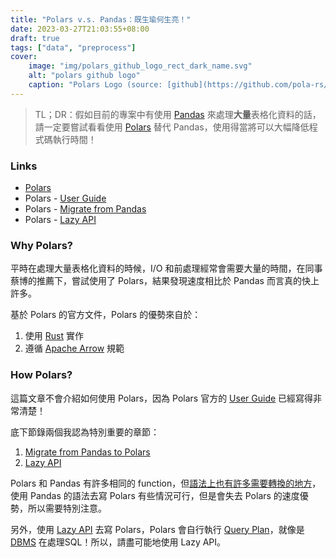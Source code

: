 ```yaml
---
title: "Polars v.s. Pandas：既生瑜何生亮！"
date: 2023-03-27T21:03:55+08:00
draft: true
tags: ["data", "preprocess"]
cover:
    image: "img/polars_github_logo_rect_dark_name.svg"
    alt: "polars github logo"
    caption: "Polars Logo (source: [github](https://github.com/pola-rs/polars))"
---
```


> TL；DR：假如目前的專案中有使用 [Pandas](https://pandas.pydata.org/) 來處理**大量**表格化資料的話，請一定要嘗試看看使用 [Polars](https://www.pola.rs/) 替代 Pandas，使用得當將可以大幅降低程式碼執行時間！

### Links

- [Polars](https://www.pola.rs/)
- Polars - [User Guide](https://pola-rs.github.io/polars-book/user-guide/)
- Polars - [Migrate from Pandas](https://pola-rs.github.io/polars-book/user-guide/migration/pandas/)
- Polars - [Lazy API](https://pola-rs.github.io/polars-book/user-guide/lazy/using/)

### Why Polars?

平時在處理大量表格化資料的時候，I/O 和前處理經常會需要大量的時間，在同事蔡博的推薦下，嘗試使用了 Polars，結果發現速度相比於 Pandas 而言真的快上許多。

基於 Polars 的官方文件，Polars 的優勢來自於：

1. 使用 [Rust](https://www.rust-lang.org/) 實作
2. 遵循 [Apache Arrow](https://arrow.apache.org/) 規範


### How Polars?

這篇文章不會介紹如何使用 Polars，因為 Polars 官方的 [User Guide](https://pola-rs.github.io/polars-book/user-guide/) 已經寫得非常清楚！

底下節錄兩個我認為特別重要的章節：

1. [Migrate from Pandas to Polars](https://pola-rs.github.io/polars-book/user-guide/migration/pandas/)
2. [Lazy API](https://pola-rs.github.io/polars-book/user-guide/lazy/using/)

Polars 和 Pandas 有許多相同的 function，但[語法上也有許多需要轉換的地方](https://pola-rs.github.io/polars-book/user-guide/migration/pandas/#key-syntax-differences)，使用 Pandas 的語法去寫 Polars 有些情況可行，但是會失去 Polars 的速度優勢，所以需要特別注意。

另外，使用 [Lazy API](https://pola-rs.github.io/polars-book/user-guide/lazy/using/) 去寫 Polars，Polars 會自行執行 [Query Plan](https://pola-rs.github.io/polars-book/user-guide/lazy/query_plan/#graphviz-visualization)，就像是 [DBMS](https://en.wikipedia.org/wiki/Database#Database_management_system) 在處理SQL！所以，請盡可能地使用 Lazy API。